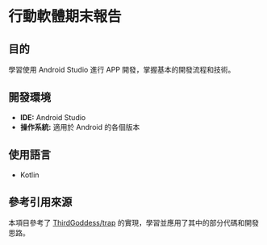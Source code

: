 # 行動軟體期末報告

## 目的
學習使用 Android Studio 進行 APP 開發，掌握基本的開發流程和技術。

## 開發環境
- **IDE:** Android Studio
- **操作系統:** 適用於 Android 的各個版本

## 使用語言
- Kotlin

## 參考引用來源
本項目參考了 [ThirdGoddess/trap](https://github.com/ThirdGoddess/trap/tree/master) 的實現，學習並應用了其中的部分代碼和開發思路。
